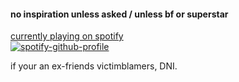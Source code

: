 #### no inspiration unless asked / unless bf or superstar
[currently playing on spotify](https://open.spotify.com/user/hev106?si=8uaEHKOEQ-GOd9c6P-VtpQ)
<br>
[![spotify-github-profile](https://spotify-github-profile.kittinanx.com/api/view?uid=hev106&cover_image=true&theme=novatorem&show_offline=true&background_color=000b1a&interchange=false&bar_color=401E31&bar_color_cover=false)](https://github.com/kittinan/spotify-github-profile)

if your an ex-friends victimblamers, DNI.

<!--
**Mr-SelfDestruxt/Mr-SelfDestruxt** is a ✨ _special_ ✨ repository because its `README.md` (this file) appears on your GitHub profile.

Here are some ideas to get you started:

- 🔭 I’m currently working on ...
- 🌱 I’m currently learning ...
- 👯 I’m looking to collaborate on ...
- 🤔 I’m looking for help with ...
- 💬 Ask me about ...
- 📫 How to reach me: ...
- 😄 Pronouns: ...
- ⚡ Fun fact: ...
-->
